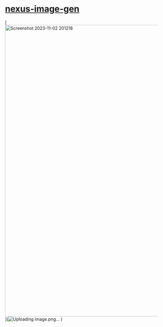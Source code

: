 # [nexus-image-gen](https://nexus-image-gen.vercel.app/)
[<img width="960" alt="Screenshot 2023-11-02 201218" src="https://github.com/suman-3/nexus-image-gen/assets/136931230/c397d962-fcca-4f5e-b325-f8845703164c">](![Uploading image.png…]()
)
